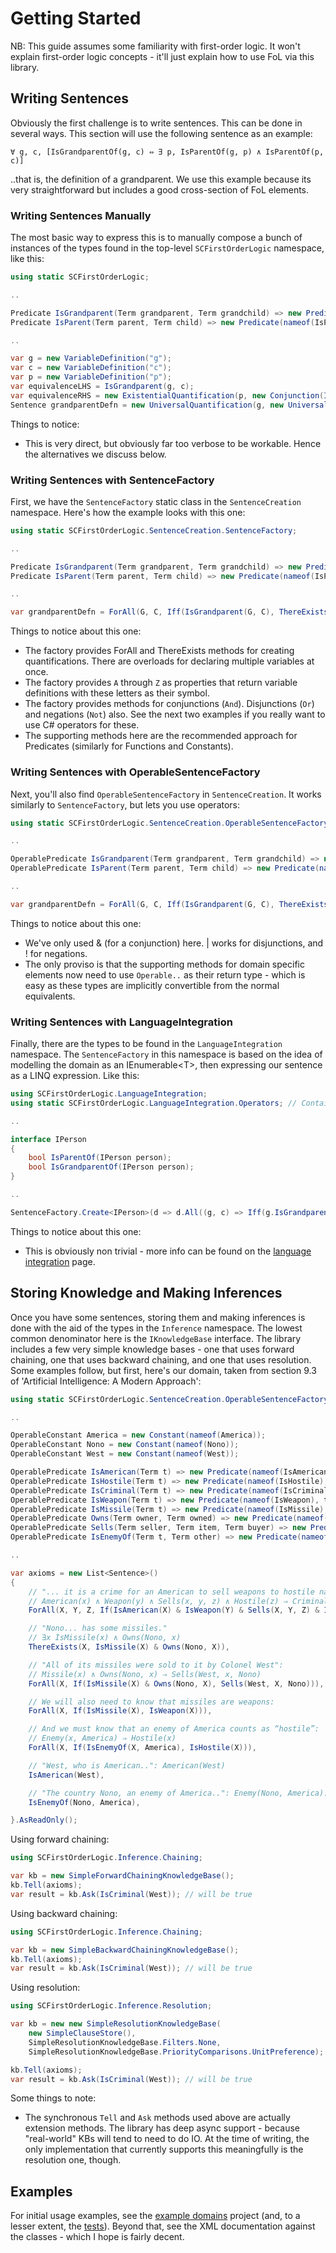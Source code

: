 ﻿# Getting Started

NB: This guide assumes some familiarity with first-order logic. It won't explain first-order logic concepts - it'll just explain how to use FoL via this library.

## Writing Sentences

Obviously the first challenge is to write sentences. This can be done in several ways. This section will use the following sentence as an example:

```
∀ g, c, [IsGrandparentOf(g, c) ⇔ ∃ p, IsParentOf(g, p) ∧ IsParentOf(p, c)]
```

..that is, the definition of a grandparent. We use this example because its very straightforward but includes a good cross-section of FoL elements.

### Writing Sentences Manually

The most basic way to express this is to manually compose a bunch of instances of the types found in the top-level `SCFirstOrderLogic` namespace, like this:

```csharp
using static SCFirstOrderLogic;

..

Predicate IsGrandparent(Term grandparent, Term grandchild) => new Predicate(nameof(IsGrandparent), grandparent, grandchild);
Predicate IsParent(Term parent, Term child) => new Predicate(nameof(IsParent), parent, child);

..

var g = new VariableDefinition("g");
var c = new VariableDefinition("c");
var p = new VariableDefinition("p");
var equivalenceLHS = IsGrandparent(g, c);
var equivalenceRHS = new ExistentialQuantification(p, new Conjunction(IsParent(g, p), IsParent(p, c)));
Sentence grandparentDefn = new UniversalQuantification(g, new UniversalQuantification(c, new Equivalence(equivalenceLHS, equivalenceRHS));
```

Things to notice:
* This is very direct, but obviously far too verbose to be workable. Hence the alternatives we discuss below.

### Writing Sentences with SentenceFactory

First, we have the `SentenceFactory` static class in the `SentenceCreation` namespace. Here's how the example looks with this one:

```csharp
using static SCFirstOrderLogic.SentenceCreation.SentenceFactory;

..

Predicate IsGrandparent(Term grandparent, Term grandchild) => new Predicate(nameof(IsGrandparent), grandparent, grandchild);
Predicate IsParent(Term parent, Term child) => new Predicate(nameof(IsParent), parent, child);

..

var grandparentDefn = ForAll(G, C, Iff(IsGrandparent(G, C), ThereExists(P, And(IsParent(G, P), IsParent(P, C)))));
```

Things to notice about this one:
* The factory provides ForAll and ThereExists methods for creating quantifications. There are overloads for declaring multiple variables at once.
* The factory provides `A` through `Z` as properties that return variable definitions with these letters as their symbol.
* The factory provides methods for conjunctions (`And`). Disjunctions (`Or`) and negations (`Not`) also. See the next two examples if you really want to use C# operators for these.
* The supporting methods here are the recommended approach for Predicates (similarly for Functions and Constants).

### Writing Sentences with OperableSentenceFactory

Next, you'll also find `OperableSentenceFactory` in `SentenceCreation`. It works similarly to `SentenceFactory`, but lets you use operators:

```csharp
using static SCFirstOrderLogic.SentenceCreation.OperableSentenceFactory;

..

OperablePredicate IsGrandparent(Term grandparent, Term grandchild) => new Predicate(nameof(IsGrandparent), grandparent, grandchild);
OperablePredicate IsParent(Term parent, Term child) => new Predicate(nameof(IsParent), parent, child);

..

var grandparentDefn = ForAll(G, C, Iff(IsGrandparent(G, C), ThereExists(P, IsParent(G, P) & IsParent(P, C))));
```

Things to notice about this one:
* We've only used & (for a conjunction) here. | works for disjunctions, and ! for negations.
* The only proviso is that the supporting methods for domain specific elements now need to use `Operable..` as their return type - which is easy as these types are 
implicitly convertible from the normal equivalents.

### Writing Sentences with LanguageIntegration

Finally, there are the types to be found in the `LanguageIntegration` namespace. The `SentenceFactory` in this namespace is based on the idea of
modelling the domain as an IEnumerable&lt;T&gt;, then expressing our sentence as a LINQ expression. Like this:

```csharp
using SCFirstOrderLogic.LanguageIntegration;
using static SCFirstOrderLogic.LanguageIntegration.Operators; // Contains Iff an If methods..

..

interface IPerson
{
    bool IsParentOf(IPerson person);
    bool IsGrandparentOf(IPerson person);
}

..

SentenceFactory.Create<IPerson>(d => d.All((g, c) => Iff(g.IsGrandparentOf(c), d.Any(p => g.IsParentOf(p) && p.IsParentOf(c)))));

```

Things to notice about this one:
* This is obviously non trivial - more info can be found on the [language integration](./language-integration.md) page.

## Storing Knowledge and Making Inferences

Once you have some sentences, storing them and making inferences is done with the aid of the types in the `Inference` namespace.
The lowest common denominator here is the `IKnowledgeBase` interface. The library includes a few very simple knowledge bases - one that
uses forward chaining, one that uses backward chaining, and one that uses resolution. Some examples follow, but first, here's our domain,
taken from section 9.3 of 'Artificial Intelligence: A Modern Approach':

```csharp
using static SCFirstOrderLogic.SentenceCreation.OperableSentenceFactory;

..

OperableConstant America = new Constant(nameof(America));
OperableConstant Nono = new Constant(nameof(Nono));
OperableConstant West = new Constant(nameof(West));

OperablePredicate IsAmerican(Term t) => new Predicate(nameof(IsAmerican), t);
OperablePredicate IsHostile(Term t) => new Predicate(nameof(IsHostile), t);
OperablePredicate IsCriminal(Term t) => new Predicate(nameof(IsCriminal), t);
OperablePredicate IsWeapon(Term t) => new Predicate(nameof(IsWeapon), t);
OperablePredicate IsMissile(Term t) => new Predicate(nameof(IsMissile), t);
OperablePredicate Owns(Term owner, Term owned) => new Predicate(nameof(Owns), owner, owned);
OperablePredicate Sells(Term seller, Term item, Term buyer) => new Predicate(nameof(Sells), seller, item, buyer);
OperablePredicate IsEnemyOf(Term t, Term other) => new Predicate(nameof(IsEnemyOf), t, other);

..

var axioms = new List<Sentence>()
{
    // "... it is a crime for an American to sell weapons to hostile nations":
    // American(x) ∧ Weapon(y) ∧ Sells(x, y, z) ∧ Hostile(z) ⇒ Criminal(x).
    ForAll(X, Y, Z, If(IsAmerican(X) & IsWeapon(Y) & Sells(X, Y, Z) & IsHostile(Z), IsCriminal(X))),

    // "Nono... has some missiles."
    // ∃x IsMissile(x) ∧ Owns(Nono, x)
    ThereExists(X, IsMissile(X) & Owns(Nono, X)),

    // "All of its missiles were sold to it by Colonel West":
    // Missile(x) ∧ Owns(Nono, x) ⇒ Sells(West, x, Nono)
    ForAll(X, If(IsMissile(X) & Owns(Nono, X), Sells(West, X, Nono))),

    // We will also need to know that missiles are weapons: 
    ForAll(X, If(IsMissile(X), IsWeapon(X))),

    // And we must know that an enemy of America counts as “hostile”:
    // Enemy(x, America) ⇒ Hostile(x)
    ForAll(X, If(IsEnemyOf(X, America), IsHostile(X))),

    // "West, who is American..": American(West)
    IsAmerican(West),

    // "The country Nono, an enemy of America..": Enemy(Nono, America).
    IsEnemyOf(Nono, America),

}.AsReadOnly();

```

Using forward chaining:

```csharp
using SCFirstOrderLogic.Inference.Chaining;

var kb = new SimpleForwardChainingKnowledgeBase();
kb.Tell(axioms);
var result = kb.Ask(IsCriminal(West)); // will be true
```

Using backward chaining:

```csharp
using SCFirstOrderLogic.Inference.Chaining;

var kb = new SimpleBackwardChainingKnowledgeBase();
kb.Tell(axioms);
var result = kb.Ask(IsCriminal(West)); // will be true
```

Using resolution:

```csharp
using SCFirstOrderLogic.Inference.Resolution;

var kb = new new SimpleResolutionKnowledgeBase(
    new SimpleClauseStore(),
    SimpleResolutionKnowledgeBase.Filters.None,
    SimpleResolutionKnowledgeBase.PriorityComparisons.UnitPreference);

kb.Tell(axioms);
var result = kb.Ask(IsCriminal(West)); // will be true
```

Some things to note:
* The synchronous `Tell` and `Ask` methods used above are actually extension methods. The library has deep async support - because "real-world" KBs will tend to need to do IO. At the time of writing, the only implementation that currently supports this meaningfully is the resolution one, though.

## Examples

For initial usage examples, see the [example domains](../../src/SCFirstOrderLogic.ExampleDomains) project (and, to a lesser extent, the [tests](../../src/SCFirstOrderLogic.Tests)).
Beyond that, see the XML documentation against the classes - which I hope is fairly decent.
